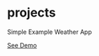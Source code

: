 # projects
 Simple Example Weather App

 [See Demo](https://bushido2014.github.io/projects/weather-app/)